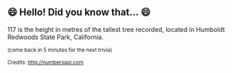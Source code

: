 ## 😄 Hello! Did you know that... 😄
117 is the height in metres of the tallest tree recorded, located in Humboldt Redwoods State Park, California.

<sup>(come back in 5 minutes for the next trivia)</sup>


<sup>Credits: http://numbersapi.com</sup>

